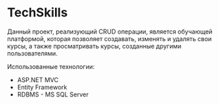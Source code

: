 # TechSkills 

Данный проект, реализующий CRUD операции, является обучающей платформой, которая позволяет создавать, изменять и удалять свои курсы, а также просматривать курсы, созданные другими пользователями. 

Использованные технологии: 
 * ASP.NET MVC
 * Entity Framework 
 * RDBMS - MS SQL Server   